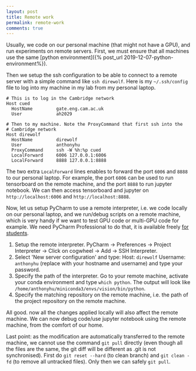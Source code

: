 ```yaml
---
layout: post
title: Remote work
permalink: remote-work
comments: true
---
```


Usually, we code on our personal machine (that might not have a GPU), and run experiments on remote servers. First,
we must ensure that all machines use the same [python environment]({% post_url 2019-12-07-python-environment%}). 

Then we setup the ssh configuration to be able to connect to a remote server with a simple command like `ssh direwolf`.
Here is my `~/.ssh/config` file to log into my machine in my lab from my personal laptop.

```
# This is to log in the Cambridge network
Host cued
  HostName         gate.eng.cam.ac.uk
  User             ah2029

# Then to my machine. Note the ProxyCommand that first ssh into the 
# Cambridge network
Host direwolf
  HostName         direwolf
  User             anthonyhu
  ProxyCommand     ssh -W %h:%p cued
  LocalForward     6006 127.0.0.1:6006
  LocalForward     8888 127.0.0.1:8888
```

The two extra `LocalForward` lines enables to forward the port `6006` and `8888` to our personal laptop. For example,
the port `6006` can be used to run tensorboard on the remote machine, and the port `8888` to run jupyter notebook.
We can then access tensorboard and jupyter on `http://localhost:6006` and `http://localhost:8888`.


Now, let us setup PyCharm to use a remote interpreter, i.e. we code locally on our personal laptop, and we run/debug scripts
on a remote machine, which is very handy if we want to test GPU code or multi-GPU code for example. We need PyCharm
Professional to do that, it is available freely [for students](https://www.jetbrains.com/student/). 

1. Setup the remote interpreter. PyCharm → Preferences → Project Interpreter → Click on cogwheel → Add → SSH Interpreter.
2. Select 'New server configuration' and type: Host: `direwolf` Username: `anthonyhu` (replace with your hostname and username)
and type your password.
3. Specify the path of the interpreter. Go to your remote machine, activate your conda environment and type `which python`.
The output will look like `/home/anthonyhu/miniconda3/envs/vision/bin/python`.
4. Specify the matching repository on the remote machine, i.e. the path of the project repository on the remote machine.

All good. now all the changes applied locally will also affect the remote machine. We can now debug code/use jupyter notebook
using the remote machine, from the comfort of our home.


Last point: as the modification are automatically transferred to the remote machine, we cannot use the command `git pull`
directly (even though all the files are the same, the git diff will be different as .git is not synchronised). 
First do `git reset --hard` (to clean branch) and `git clean -fd` (to remove all untracked files). Only then we can
safely `git pull`.
